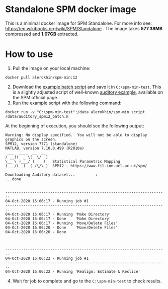 # Standalone SPM docker image
This is a minimal docker image for SPM Standalone. For more info see: https://en.wikibooks.org/wiki/SPM/Standalone .
The image takes **577.38MB** compressed and **1.07GB** extracted.

# How to use
1. Pull the image on your local machine:
```
docker pull alerokhin/spm-min:12
```
2. Download the [example batch script](https://raw.githubusercontent.com/commandercool/spm-min/main/auditory_spm12_batch.m) and save it in `C:\spm-min-test`.
This is a slightly adjusted script of well-known [auditory example](https://www.fil.ion.ucl.ac.uk/spm/data/auditory/), available on the SPM official page.
3. Run the example script with the following command:
```
docker run -v "C:\spm-min-test":/data alerokhin/spm-min script /data/auditory_spm12_batch.m
```
At the beginning of execution, you should see the following output:
```
Warning: No display specified.  You will not be able to display graphics on the screen.
SPM12, version 7771 (standalone)
MATLAB, version 7.10.0.499 (R2010a)
 ___  ____  __  __
/ __)(  _ \(  \/  )
\__ \ )___/ )    (   Statistical Parametric Mapping
(___/(__)  (_/\/\_)  SPM12 - https://www.fil.ion.ucl.ac.uk/spm/

Downloading Auditory dataset...         :                        ...done


------------------------------------------------------------------------
04-Oct-2020 16:06:17 - Running job #1
------------------------------------------------------------------------
04-Oct-2020 16:06:17 - Running 'Make Directory'
04-Oct-2020 16:06:17 - Done    'Make Directory'
04-Oct-2020 16:06:17 - Running 'Move/Delete Files'
04-Oct-2020 16:06:20 - Done    'Move/Delete Files'
04-Oct-2020 16:06:20 - Done



------------------------------------------------------------------------
04-Oct-2020 16:06:22 - Running job #1
------------------------------------------------------------------------
04-Oct-2020 16:06:22 - Running 'Realign: Estimate & Reslice'
```
4. Wait for job to complete and go to the `C:\spm-min-test` to check results.
